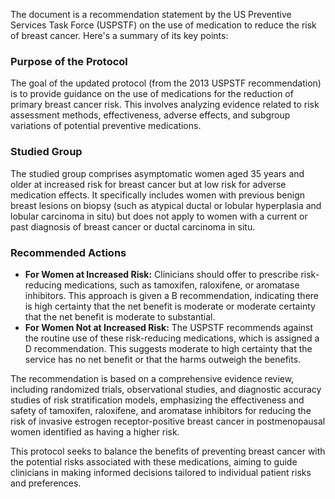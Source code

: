 The document is a recommendation statement by the US Preventive Services Task Force (USPSTF) on the use of medication to reduce the risk of breast cancer. Here's a summary of its key points:

### Purpose of the Protocol
The goal of the updated protocol (from the 2013 USPSTF recommendation) is to provide guidance on the use of medications for the reduction of primary breast cancer risk. This involves analyzing evidence related to risk assessment methods, effectiveness, adverse effects, and subgroup variations of potential preventive medications.

### Studied Group
The studied group comprises asymptomatic women aged 35 years and older at increased risk for breast cancer but at low risk for adverse medication effects. It specifically includes women with previous benign breast lesions on biopsy (such as atypical ductal or lobular hyperplasia and lobular carcinoma in situ) but does not apply to women with a current or past diagnosis of breast cancer or ductal carcinoma in situ.

### Recommended Actions
- **For Women at Increased Risk:** Clinicians should offer to prescribe risk-reducing medications, such as tamoxifen, raloxifene, or aromatase inhibitors. This approach is given a B recommendation, indicating there is high certainty that the net benefit is moderate or moderate certainty that the net benefit is moderate to substantial.
- **For Women Not at Increased Risk:** The USPSTF recommends against the routine use of these risk-reducing medications, which is assigned a D recommendation. This suggests moderate to high certainty that the service has no net benefit or that the harms outweigh the benefits.

The recommendation is based on a comprehensive evidence review, including randomized trials, observational studies, and diagnostic accuracy studies of risk stratification models, emphasizing the effectiveness and safety of tamoxifen, raloxifene, and aromatase inhibitors for reducing the risk of invasive estrogen receptor-positive breast cancer in postmenopausal women identified as having a higher risk.

This protocol seeks to balance the benefits of preventing breast cancer with the potential risks associated with these medications, aiming to guide clinicians in making informed decisions tailored to individual patient risks and preferences.
